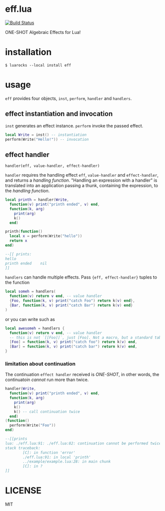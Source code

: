 eff.lua
===

[![Build Status](https://api.travis-ci.org/Nymphium/eff.lua.svg?branch=master)](https://travis-ci.org/Nymphium/eff.lua)

ONE-SHOT Algebraic Effects for Lua!

# installation
```shell-session
$ luarocks --local install eff
```

# usage
`eff` provides four objects, `inst`, `perform`, `handler` and `handlers`.

## effect instantiation and invocation
`inst` generates an effect instance.
`perform` invoke the passed effect.

```lua
local Write = inst() -- instantiation
perform(Write("Hello!")) -- invocation
```

## effect handler
`handler(eff, value-handler, effect-handler)`

`handler` requires the handling effect `eff`, `value-handler` and `effect-handler`, and returns a _handling function_.
"Handling an expression with a handler" is translated into an application passing a thunk, containing the expression, to the _handling function_.

```lua
local printh = handler(Write,
  function(v) print("printh ended", v) end,
  function(k, arg)
    print(arg)
    k()
  end)

printh(function()
  local x = perform(Write("hello"))
  return x
end)

--[[ prints:
hello
printh ended    nil
]]
```

`handlers` can handle multiple effects.
Pass `{eff, effect-handler}` tuples to the function
```lua
local someh = handlers(
  function(v) return v end, -- value handler
  {Foo, function(k, v) print("catch Foo") return k(v) end},
  {Bar, function(k, v) print("catch Bar") return k(v) end}
)
```
or you can write such as
```lua
local awesomeh = handlers {
  function(v) return v end, -- value handler
  -- this is not `[[Foo]]`, just [Foo]. Not a macro, but a standard table syntax.
  [Foo] = function(k, v) print("catch foo") return k(v) end,
  [Bar] = function(k, v) print("catch bar") return k(v) end,
}
```

### limitation about continuation
The continuation `effect handler` received is *ONE-SHOT*, in other words, the continuatoin *cannot* run more than twice.

```lua
handler(Write,
  function(v) print("printh ended", v) end,
  function(k, arg)
    print(arg)
    k()
    k() -- call continuation twice
  end)
(function()
  perform(Write("Foo"))
end)

--[[prints
lua: ./eff.lua:91: ./eff.lua:82: continuation cannot be performed twice
stack traceback:
        [C]: in function 'error'
        ./eff.lua:91: in local 'printh'
        ../example/example.lua:28: in main chunk
        [C]: in ?
]]
```

# LICENSE
MIT
